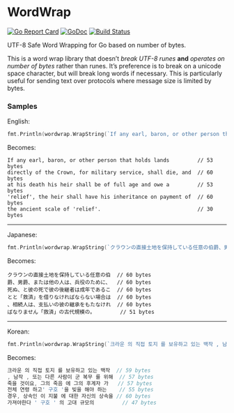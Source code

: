 # WordWrap

[![Go Report Card](https://goreportcard.com/badge/github.com/donatj/wordwrap)](https://goreportcard.com/report/github.com/donatj/wordwrap)
[![GoDoc](https://godoc.org/github.com/donatj/wordwrap?status.svg)](https://godoc.org/github.com/donatj/wordwrap)
[![Build Status](https://travis-ci.org/donatj/wordwrap.svg?branch=master)](https://travis-ci.org/donatj/wordwrap)

UTF-8 Safe Word Wrapping for Go based on number of bytes.

This is a word wrap library that doesn’t *break UTF-8 runes* **and** *operates on number of bytes* rather than runes. It’s preference is to break on a unicode space character, but will break long words if necessary. This is particularly useful for sending text over protocols where message size is limited by bytes.

### Samples

English:

```go
fmt.Println(wordwrap.WrapString(`If any earl, baron, or other person that holds lands directly of the Crown, for military service, shall die, and at his death his heir shall be of full age and owe a 'relief', the heir shall have his inheritance on payment of the ancient scale of 'relief'.`, 60))
```

Becomes:

```
If any earl, baron, or other person that holds lands         // 53 bytes
directly of the Crown, for military service, shall die, and  // 60 bytes
at his death his heir shall be of full age and owe a         // 53 bytes
'relief', the heir shall have his inheritance on payment of  // 60 bytes
the ancient scale of 'relief'.                               // 30 bytes
```


---

Japanese:

```go
fmt.Println(wordwrap.WrapString(`クラウンの直接土地を保持している任意の伯爵、男爵、または他の人は、兵役のために、死ぬ、と彼の死で彼の後継者は成年であることと「救済」を借りなければならない場合は、相続人は、支払いの彼の継承をもたなければなりません「救済」の古代規模の。`, 60))
```

Becomes:

```
クラウンの直接土地を保持している任意の伯  // 60 bytes
爵、男爵、または他の人は、兵役のために、  // 60 bytes
死ぬ、と彼の死で彼の後継者は成年であるこ  // 60 bytes
とと「救済」を借りなければならない場合は  // 60 bytes
、相続人は、支払いの彼の継承をもたなけれ  // 60 bytes
ばなりません「救済」の古代規模の。        // 51 bytes
```

---

Korean:

```go
fmt.Println(wordwrap.WrapString(`크라운 의 직접 토지 를 보유하고 있는 백작 , 남작 , 또는 다른 사람이 군 복무 를 위해 죽을 것이요, 그의 죽음 에 그의 후계자 가 전체 연령 하고' 구호 '을 빚을 해야 하는 경우, 상속인 이 지불 에 대한 자신의 상속을 가져야한다 ' 구호 ' 의 고대 규모의 `, 60))
```

Becomes:

```go
크라운 의 직접 토지 를 보유하고 있는 백작  // 59 bytes
, 남작 , 또는 다른 사람이 군 복무 를 위해  // 57 bytes
죽을 것이요, 그의 죽음 에 그의 후계자 가   // 57 bytes
전체 연령 하고' 구호 '을 빚을 해야 하는    // 55 bytes
경우, 상속인 이 지불 에 대한 자신의 상속을 // 60 bytes
가져야한다 ' 구호 ' 의 고대 규모의         // 47 bytes
```
